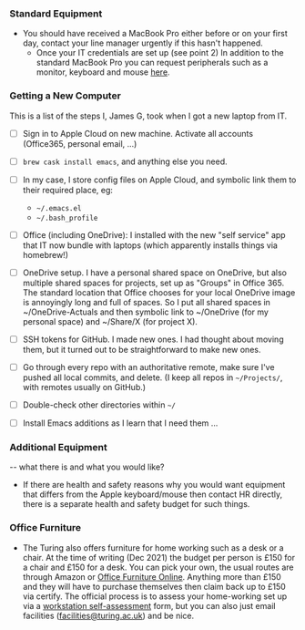 ### Standard Equipment

- You should have received a MacBook Pro either before or on your first day, contact your line manager urgently if this hasn't happened.
    - Once your IT credentials are set up (see point 2) In addition to the standard MacBook Pro you can request peripherals such as a monitor, keyboard and mouse [here](https://turingcomplete.topdesk.net/tas/public/ssp/content/serviceflow?unid=eee3b659bb3e4ab5aaed67f807ebd8c3&openedFromService=true).

### Getting a New Computer

This is a list of the steps I, James G, took when I got a new laptop from IT.

- [ ] Sign in to Apple Cloud on new machine. Activate all accounts (Office365, personal email, ...)

- [ ] `brew cask install emacs`, and anything else you need.

- [ ] In my case, I store config files on Apple Cloud, and symbolic link them to their required place, eg:
  * `~/.emacs.el`
  * `~/.bash_profile`

- [ ] Office (including OneDrive): I installed with the new "self service" app that IT now bundle with laptops (which apparently installs things via homebrew!)

- [ ] OneDrive setup. I have a personal shared space on OneDrive, but also multiple shared spaces for projects, set up as "Groups" in Office 365. The standard location that Office chooses for your local OneDrive image is annoyingly long and full of spaces. So I put all shared spaces in ~/OneDrive-Actuals and then symbolic link to ~/OneDrive (for my personal space) and ~/Share/X (for project X).

- [ ] SSH tokens for GitHub. I made new ones. I had thought about moving them, but it turned out to be straightforward to make new ones.

- [ ] Go through every repo with an authoritative remote, make sure I've pushed all local commits, and delete. (I keep all repos in `~/Projects/`, with remotes usually on GitHub.)

- [ ] Double-check other directories within `~/`

- [ ] Install Emacs additions as I learn that I need them ...


### Additional Equipment

 -- what there is and what you would like?


- If there are health and safety reasons why you would want equipment that differs from the Apple keyboard/mouse then contact HR directly, there is a separate health and safety budget for such things.

### Office Furniture

- The Turing also offers furniture for home working such as a desk or a chair. At the time of writing (Dec 2021) the budget per person is £150 for a chair and £150 for a desk. You can pick your own, the usual routes are through Amazon or [Office Furniture Online](https://www.officefurnitureonline.co.uk/). Anything more than £150 and they will have to purchase themselves then claim back up to £150 via certify. The official process is to assess your home-working set up via a [workstation self-assessment](https://turingcomplete.topdesk.net/tas/public/ssp/content/detail/service?unid=6100f533868f4165bcadd1b5f2050a08) form, but you can also just email facilities (facilities@turing.ac.uk) and be nice.
